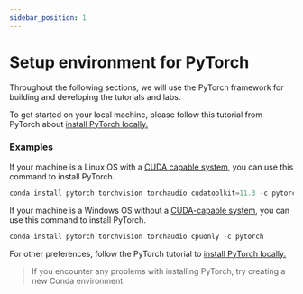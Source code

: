 ```yaml
---
sidebar_position: 1
---
```

# Setup environment for PyTorch

Throughout the following sections, we will use the PyTorch framework for building and developing the tutorials and labs.

To get started on your local machine, please follow this tutorial from PyTorch about [install PyTorch locally.](https://pytorch.org/get-started/locally/) 

### Examples

If your machine is a Linux OS with a [CUDA capable system](https://developer.nvidia.com/cuda-zone), you can use this command to install PyTorch.

```python
conda install pytorch torchvision torchaudio cudatoolkit=11.3 -c pytorch
```

If your machine is a Windows OS without a [CUDA-capable system](https://developer.nvidia.com/cuda-zone), you can use this command to install PyTorch.

```python
conda install pytorch torchvision torchaudio cpuonly -c pytorch
```

For other preferences, follow the PyTorch tutorial to [install PyTorch locally.](https://pytorch.org/get-started/locally/) 

> If you encounter any problems with installing PyTorch, try creating a new Conda environment.
>